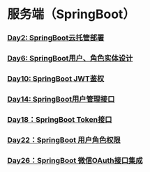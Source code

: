 # 服务端（SpringBoot）

### [Day2: SpringBoot云托管部署](../service/day2-how-to-deploy-springboot-to-wecloud.md)
### [Day6: SpringBoot用户、角色实体设计](../service/day6-springboot-user-and-role-entity.md)
### [Day10: SpringBoot JWT鉴权](../service/day10-springboot-jwt-authentication.md)
### [Day14: SpringBoot用户管理接口](../service/day14-springboot-user-api.md)
### [Day18：SpringBoot Token接口](../service/day18-springboot-token-api.md)
### [Day22：SpringBoot 用户角色权限](../service/day22-springboot-role-permission.md)
### [Day26：SpringBoot 微信OAuth接口集成](../service/day26-springboot-oauth2.md)
